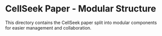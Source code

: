 # CellSeek Paper - Modular Structure

This directory contains the CellSeek paper split into modular components for easier management and collaboration.
